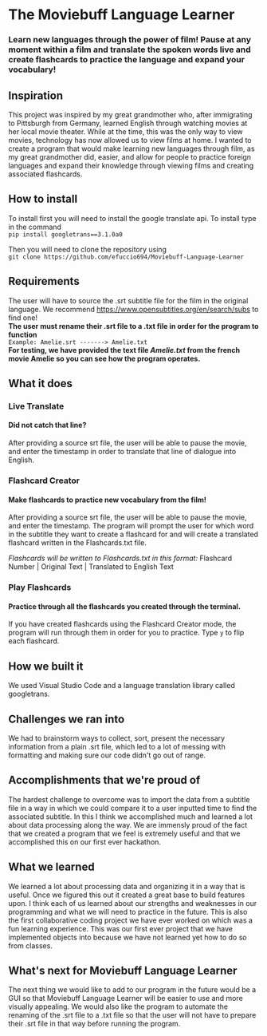 
# The Moviebuff Language Learner
### Learn new languages through the power of film! Pause at any moment within a film and translate the spoken words live and create flashcards to practice the language and expand your vocabulary!
## Inspiration
This project was inspired by my great grandmother who, after immigrating to Pittsburgh from Germany, learned English through watching movies at her local movie theater. While at the time, this was the only way to view movies, technology has now allowed us to view films at home. I wanted to create a program that would make learning new languages through film, as my great grandmother did, easier, and allow for people to practice foreign languages and expand their knowledge through viewing films and creating associated flashcards.
## How to install
To install first you will need to install the google translate api. To install type in the command   
`pip install googletrans==3.1.0a0`

Then you will need to clone the repository using  
`git clone https://github.com/efuccio694/Moviebuff-Language-Learner`
## Requirements
The user will have to source the .srt subtitle file for the film in the original language. We recommend https://www.opensubtitles.org/en/search/subs to find one!  
**The user must rename their .srt file to a .txt file in order for the program to function**  
```Example: Amelie.srt -------> Amelie.txt```   
**For testing, we have provided the text file *Amelie.txt* from the french movie Amelie so you can see how the program operates.**
## What it does
### Live Translate
#### Did not catch that line?
After providing a source srt file, the user will be able to pause the movie, and enter the timestamp in order to translate that line of dialogue into English.

### Flashcard Creator
#### Make flashcards to practice new vocabulary from the film!
After providing a source srt file, the user will be able to pause the movie, and enter the timestamp. The program will prompt the user for which word in the subtitle they want to create a flashcard for and will create a translated flashcard written in the Flashcards.txt file.

*Flashcards will be written to Flashcards.txt in this format:*
Flashcard Number | Original Text | Translated to English Text

### Play Flashcards
#### Practice through all the flashcards you created through the terminal.
If you have created flashcards using the Flashcard Creator mode, the program will run through them in order for you to practice. Type `y` to flip each flashcard.

## How we built it
We used Visual Studio Code and a language translation library called googletrans.

## Challenges we ran into
We had to brainstorm ways to collect, sort, present the necessary information from a plain .srt file, which led to a lot of messing with formatting and making sure our code didn't go out of range.

## Accomplishments that we're proud of
The hardest challenge to overcome was to import the data from a subtitle file in a way in which we could compare it to a user inputted time to find the associated subtitle. In this I think we accomplished much and learned a lot about data processing along the way. We are immensly proud of the fact that we created a program that we feel is extremely useful and that we accomplished this on our first ever hackathon.

## What we learned
We learned a lot about processing data and organizing it in a way that is useful. Once we figured this out it created a great base to build features upon. I think each of us learned about our strengths and weaknesses in our programming and what we will need to practice in the future. This is also the first collaborative coding project we have ever worked on which was a fun learning experience. This was our first ever project that we have implemented objects into because we have not learned yet how to do so from classes.
## What's next for Moviebuff Language Learner
The next thing we would like to add to our program in the future would be a GUI so that Moviebuff Language Learner will be easier to use and more visually appealing. We would also like the program to automate the renaming of the .srt file to a .txt file so that the user will not have to prepare their .srt file in that way before running the program. 
